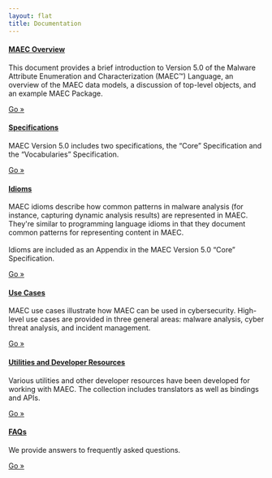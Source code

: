 ```yaml
---
layout: flat
title: Documentation
---
```


<div class="row">
  <div class="col-md-6">
  	<div class="well">
      <h4><a href="/documentation/overview">MAEC Overview</a></h4>
      <p>This document provides a brief introduction to Version 5.0 of the Malware Attribute Enumeration and Characterization (MAEC™) Language, an overview of the MAEC data models, a discussion of top-level objects, and an example MAEC Package.</p>
      <a class="btn btn-primary" href="/documentation/overview">Go »</a>
    </div>
     <div class="well">
      <h4><a href="/releases/5.0/#specifications">Specifications</a></h4>
      <p>MAEC Version 5.0 includes two specifications, the “Core” Specification and the “Vocabularies” Specification.</p>
      <a class="btn btn-primary" href="/releases/5.0/#specifications">Go »</a>
    </div>
    <div class="well">
      <h4><a href="/releases/5.0/MAEC_Core_Specification.pdf">Idioms</a></h4>
      <p>MAEC idioms describe how common patterns in malware analysis (for instance, capturing dynamic analysis results) are represented in MAEC. They're similar to programming language idioms in that they document common patterns for representing content in MAEC.
      <br><br>
      Idioms are included as an Appendix in the MAEC Version 5.0 “Core” Specification.</p>
      <a class="btn btn-primary" href="/releases/5.0/MAEC_Core_Specification.pdf">Go »</a>
    </div>
  </div>
  <div class="col-md-6">
  <div class="well">
      <h4><a href="use_cases">Use Cases</a></h4>
      <p>MAEC use cases illustrate how MAEC can be used in cybersecurity. High-level use cases are provided in three general areas:  malware analysis, cyber threat analysis, and incident management.</p>
      <a class="btn btn-primary" href="use_cases">Go »</a>
    </div>
      <div class="well">
      <h4><a href="utils">Utilities and Developer Resources</a></h4>
      <p>Various utilities and other developer resources have been developed for working with MAEC. The collection includes translators as well as bindings and APIs.</p>
      <a class="btn btn-primary" href="utils">Go »</a>
    </div>
      <div class="well">
      <h4><a href="faqs">FAQs</a></h4>
      <p>We provide answers to frequently asked questions.</p>
      <a class="btn btn-primary" href="faqs">Go »</a>
    </div>
  </div>
</div>
